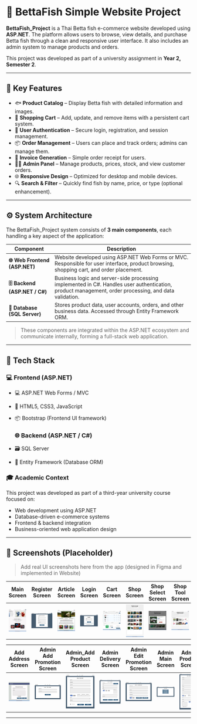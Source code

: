 # 🐠 BettaFish Simple Website Project

**BettaFish_Project** is a Thai Betta fish e-commerce website developed using **ASP.NET**. The platform allows users to browse, view details, and purchase Betta fish through a clean and responsive user interface. It also includes an admin system to manage products and orders.

This project was developed as part of a university assignment in **Year 2, Semester 2**.

---

## 🚀 Key Features

- 🐟 **Product Catalog** – Display Betta fish with detailed information and images.
- 🛒 **Shopping Cart** – Add, update, and remove items with a persistent cart system.
- 👤 **User Authentication** – Secure login, registration, and session management.
- 📦 **Order Management** – Users can place and track orders; admins can manage them.
- 🧾 **Invoice Generation** – Simple order receipt for users.
- 🧑‍💼 **Admin Panel** – Manage products, prices, stock, and view customer orders.
- 🌐 **Responsive Design** – Optimized for desktop and mobile devices.
- 🔍 **Search & Filter** – Quickly find fish by name, price, or type (optional enhancement).

---

## ⚙️ System Architecture

The BettaFish_Project system consists of **3 main components**, each handling a key aspect of the application:

| Component           | Description |
|---------------------|-------------|
| **🌐 Web Frontend (ASP.NET)** | Website developed using ASP.NET Web Forms or MVC. Responsible for user interface, product browsing, shopping cart, and order placement. |
| **🗄️ Backend (ASP.NET / C#)** | Business logic and server-side processing implemented in C#. Handles user authentication, product management, order processing, and data validation. |
| **💾 Database (SQL Server)** | Stores product data, user accounts, orders, and other business data. Accessed through Entity Framework ORM. |

> These components are integrated within the ASP.NET ecosystem and communicate internally, forming a full-stack web application.

---

## 🔧 Tech Stack

### 💻 Frontend (ASP.NET)

- 💻 ASP.NET Web Forms / MVC
- 🎨 HTML5, CSS3, JavaScript
- 📦 Bootstrap (Frontend UI framework)

  ### 🌐 Backend (ASP.NET / C#)
- 🗃️ SQL Server
- 🔐 Entity Framework (Database ORM)

### 🎓 Academic Context

This project was developed as part of a third-year university course focused on:

- Web development using ASP.NET
- Database-driven e-commerce systems
- Frontend & backend integration
- Business-oriented web application design

---

## 📸 Screenshots (Placeholder)

> Add real UI screenshots here from the app (designed in Figma and implemented in Website)

| Main Screen | Register Screen | Article Screen | Login Screen | Cart Screen | Shop Screen | Shop Select Screen | Shop Tool Screen |
|-----------|--------------|--------|-----------|-----------|-----------|-----------|-----------|
| ![](screenshots/main_screen.jpg) | ![](screenshots/register_screen.jpg) | ![](screenshots/article_screen.jpg) | ![](screenshots/login_screen.jpg) | ![](screenshots/cart_screen.jpg) | ![](screenshots/shop_screen.jpg) | ![](screenshots/shop_select_screen.jpg) |  ![](screenshots/shop_tool_screen.jpg) | 

| Add Address Screen | Admin Add Promotion Screen | Admin_Add Product Screen | Admin Delivery Screen | Admin Edit Promotion Screen | Admin Main Screen | Admin Product Screen | Edit Address Screen |Edit Profile Screen |
|-----------|--------------|--------|-----------|-----------|-----------|-----------|-----------|-----------|
| ![](screenshots/add_address_screen.jpg) | ![](screenshots/admin_add_promotion_screen.jpg) | ![](screenshots/Admin_AddProduct_Master.jpg) | ![](screenshots/admin_delivery_screen.jpg) | ![](screenshots/admin_edit_promotion_screen.jpg) | ![](screenshots/admin_main_screen.jpg) | ![](screenshots/admin_product_screen.jpg) |  ![](screenshots/edit_address_screen.jpg) |   ![](screenshots/edit_profile_screen.jpg) | 

---


